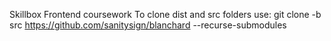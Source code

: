 Skillbox Frontend coursework
To clone dist and src folders use: git clone -b src https://github.com/sanitysign/blanchard --recurse-submodules